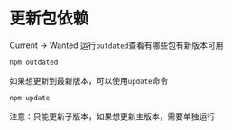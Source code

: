 # 更新包依赖
Current -> Wanted
运行`outdated`查看有哪些包有新版本可用
```bash
npm outdated
```
如果想更新到最新版本，可以使用`update`命令
```bash
npm update
```

注意：只能更新子版本，如果想更新主版本，需要单独运行